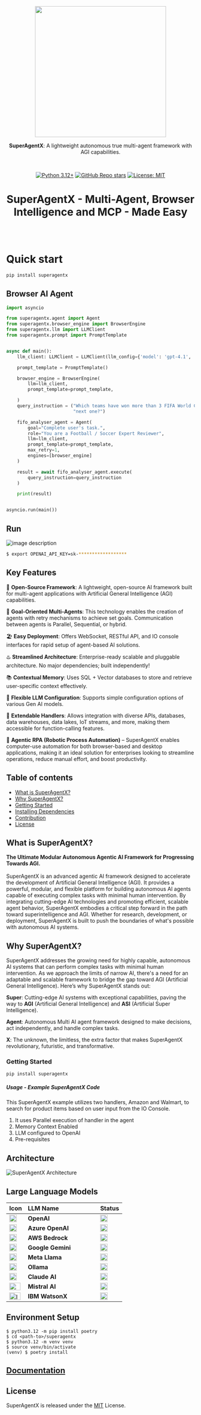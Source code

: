 <div align="center">

<img src="https://github.com/superagentxai/superagentX/blob/master/docs/images/fulllogo_transparent.png?raw=True" width="350">


<br/>


**SuperAgentX**: A lightweight autonomous true multi-agent framework with AGI capabilities.

<br/>

[![Python 3.12+](https://img.shields.io/badge/python-3.12+-blue.svg)](https://www.python.org/downloads/release/python-31210/)
[![GitHub Repo stars](https://img.shields.io/github/stars/superagentxai/superagentX)](https://github.com/superagentxai/superagentX)
[![License: MIT](https://img.shields.io/badge/License-MIT-green.svg)](https://github.com/superagentxai/superagentX/blob/master/LICENSE)

</div>

<h1 align="center">SuperAgentX - Multi-Agent, Browser Intelligence and MCP - Made Easy</h1>
<br/><br/>

# Quick start

```bash
pip install superagentx
```

## Browser AI Agent

```python
import asyncio

from superagentx.agent import Agent
from superagentx.browser_engine import BrowserEngine
from superagentx.llm import LLMClient
from superagentx.prompt import PromptTemplate


async def main():
    llm_client: LLMClient = LLMClient(llm_config={'model': 'gpt-4.1', 'llm_type': 'openai'})

    prompt_template = PromptTemplate()

    browser_engine = BrowserEngine(
        llm=llm_client,
        prompt_template=prompt_template,

    )
    query_instruction = ("Which teams have won more than 3 FIFA World Cups, and which team is most likely to win the "
                         "next one?")

    fifo_analyser_agent = Agent(
        goal="Complete user's task.",
        role="You are a Football / Soccer Expert Reviewer",
        llm=llm_client,
        prompt_template=prompt_template,
        max_retry=1,
        engines=[browser_engine]
    )

    result = await fifo_analyser_agent.execute(
        query_instruction=query_instruction
    )

    print(result)


asyncio.run(main())

```
## Run

![image description](assets/superagentx_browser.gif)

```bash
$ export OPENAI_API_KEY=sk-******************
```

## Key Features

🚀 **Open-Source Framework**: A lightweight, open-source AI framework built for multi-agent applications with Artificial General Intelligence (AGI) capabilities.

🎯 **Goal-Oriented Multi-Agents**: This technology enables the creation of agents with retry mechanisms to achieve set goals. Communication between agents is Parallel, Sequential, or hybrid.

🏖️ **Easy Deployment**: Offers WebSocket, RESTful API, and IO console interfaces for rapid setup of agent-based AI solutions.

♨️ **Streamlined Architecture**: Enterprise-ready scalable and pluggable architecture. No major dependencies; built independently!

📚 **Contextual Memory**: Uses SQL + Vector databases to store and retrieve user-specific context effectively.

🧠 **Flexible LLM Configuration**: Supports simple configuration options of various Gen AI models.

🤝 **Extendable Handlers**: Allows integration with diverse APIs, databases, data warehouses, data lakes, IoT streams, and more, making them accessible for function-calling features.

🤝 **Agentic RPA (Robotic Process Automation)** – SuperAgentX enables computer-use automation for both browser-based and desktop applications, making it an ideal solution for enterprises looking to streamline operations, reduce manual effort, and boost productivity.


## Table of contents
- [What is SuperAgentX?](#what-is-superagentx)
- [Why SuperAgentX?](#why-superagentx)
- [Getting Started](#getting-started)
- [Installing Dependencies](#installing-dependencies)
- [Contribution](#contribution)
- [License](#license)

## What is SuperAgentX?

**The Ultimate Modular Autonomous Agentic AI Framework for Progressing Towards AGI.** <br/><br/>
SuperAgentX is an advanced agentic AI framework designed to accelerate the development of Artificial General Intelligence (AGI). It provides a powerful, modular, and flexible platform for building autonomous AI agents capable of executing complex tasks with minimal human intervention. By integrating cutting-edge AI technologies and promoting efficient, scalable agent behavior, SuperAgentX embodies a critical step forward in the path toward superintelligence and AGI. Whether for research, development, or deployment, SuperAgentX is built to push the boundaries of what's possible with autonomous AI systems.

## Why SuperAgentX?

SuperAgentX addresses the growing need for highly capable, autonomous AI systems that can perform complex tasks with minimal human intervention. As we approach the limits of narrow AI, there's a need for an adaptable and scalable framework to bridge the gap toward AGI (Artificial General Intelligence). Here’s why SuperAgentX stands out:

**Super**: Cutting-edge AI systems with exceptional capabilities, paving the way to **AGI** (Artificial General Intelligence) and **ASI** (Artificial Super Intelligence).</p>
**Agent**: Autonomous Multi AI agent framework designed to make decisions, act independently, and handle complex tasks. </p>
**X**: The unknown, the limitless, the extra factor that makes SuperAgentX revolutionary, futuristic, and transformative.</p>

### Getting Started

```shell
pip install superagentx
```
##### Usage - Example SuperAgentX Code
This SuperAgentX example utilizes two handlers, Amazon and Walmart, to search for product items based on user input from the IO Console.

1. It uses Parallel execution of handler in the agent 
2. Memory Context Enabled
3. LLM configured to OpenAI
4. Pre-requisites

## Architecture
<img src="https://github.com/superagentxai/superagentX/blob/master/docs/images/architecture.png?raw=True" title="SuperAgentX Architecture"/>

## Large Language Models

| Icon                                                                                                                                                          | LLM Name          &nbsp; &nbsp; &nbsp; &nbsp; &nbsp; &nbsp; &nbsp; &nbsp; &nbsp; &nbsp; &nbsp; | Status                                                                                                                                           |
|---------------------------------------------------------------------------------------------------------------------------------------------------------------|------------------------------------------------------------------------------------------------|--------------------------------------------------------------------------------------------------------------------------------------------------|
| <img src="https://github.com/superagentxai/superagentX/blob/master/docs/images/llms/openai.png?raw=True" title="OpenAI" height="20" width="20"/>              | **OpenAI**                                                                                     | <img src="https://github.com/superagentxai/superagentX/blob/master/docs/images/checkmark.png?raw=True" title="Tested" height="20" width="20"/>   |
| <img src="https://github.com/superagentxai/superagentX/blob/master/docs/images/llms/azure-icon.png?raw=True" title="Azure OpenAI" height="20" width="20"/>    | **Azure OpenAI**                                                                               | <img src="https://github.com/superagentxai/superagentX/blob/master/docs/images/checkmark.png?raw=True" title="Tested" height="20" width="20"/>   |  
| <img src="https://github.com/superagentxai/superagentX/blob/master/docs/images/llms/awsbedrock.png?raw=True" title="AWS Bedrock" height="20" width="20"/>     | **AWS Bedrock**                                                                                | <img src="https://github.com/superagentxai/superagentX/blob/master/docs/images/checkmark.png?raw=True" title="Tested" height="20" width="20"/>   |
| <img src="https://github.com/superagentxai/superagentX/blob/master/docs/images/llms/gemini.png?raw=True" title="Google Gemini" height="20" width="20"/>       | **Google Gemini**                                                                              | <img src="https://github.com/superagentxai/superagentX/blob/master/docs/images/checkmark.png?raw=True" title="Tested" height="20" width="20"/>   |
| <img src="https://github.com/superagentxai/superagentX/blob/master/docs/images/llms/meta.png?raw=True" title="Google Gemini" height="20" width="20"/>         | **Meta Llama**                                                                                 | <img src="https://github.com/superagentxai/superagentX/blob/master/docs/images/checkmark.png?raw=True" title="Tested" height="20" width="20"/>   |
| <img src="https://github.com/superagentxai/superagentX/blob/master/docs/images/llms/ollama.png?raw=True" title="Ollama" height="20" width="20"/>              | **Ollama**                                                                                     | <img src="https://github.com/superagentxai/superagentX/blob/master/docs/images/checkmark.png?raw=True" title="Tested" height="20" width="20"/>   |
| <img src="https://github.com/superagentxai/superagentX/blob/master/docs/images/llms/claude-ai-logo.png?raw=True" title="Claude AI" height="20" width="20"/>   | **Claude AI**                                                                                  | <img src="https://github.com/superagentxai/superagentX/blob/master/docs/images/checkmark.png?raw=True" title="Tested" height="20" width="20"/>   |
| <img src="https://github.com/superagentxai/superagentX/blob/master/docs/images/llms/mistral-ai-logo.png?raw=True" title="Mistral AI" height="20" width="30"/> | **Mistral AI**                                                                                 | <img src="https://github.com/superagentxai/superagentX/blob/master/docs/images/todo.png?raw=True" title="TODO" height="20" width="20"/>          |
| <img src="https://github.com/superagentxai/superagentX/blob/master/docs/images/llms/ibm.png?raw=True" title="IBM WatsonX AI" height="20" width="30"/>         | **IBM WatsonX**                                                                                | <img src="https://github.com/superagentxai/superagentX/blob/master/docs/images/todo.png?raw=True" title="TODO" height="20" width="20"/>          |

## Environment Setup
```shell
$ python3.12 -m pip install poetry
$ cd <path-to>/superagentx
$ python3.12 -m venv venv
$ source venv/bin/activate
(venv) $ poetry install
```

## [Documentation](https://docs.superagentx.ai/introduction)

## License

SuperAgentX is released under the [MIT](https://github.com/superagentxai/superagentX/blob/master/LICENSE) License.
